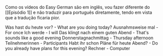 Como os vídeos do Easy German são em inglês, vou fazer diferente do [[Episódio 1]] e não traduzir para português diretamente, tendo em vista que a tradução ficaria pior.

Was hast du heute vor? - What are you doing today?
Ausnahmsweise mal - For once
Ich werde - I will 
Das klingt nach einem guten Abend - That's sounds like a good evening
Donnerstagnachmittag - Thursday afternoon
Teilnehmerinnen - Participants
Habt ihr schon Pläne für heute Abend? - Do you already have plans for this evening?
Rechner - Computer